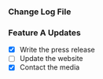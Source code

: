 ### Change Log File

### Feature A Updates
- [x] Write the press release
- [ ] Update the website
- [x] Contact the media